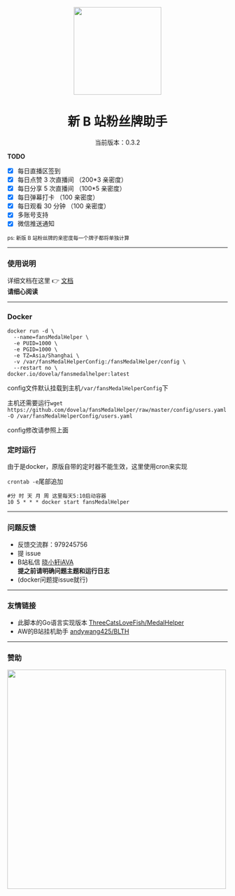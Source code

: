 <p align="center">
  <img src="https://s1.ax1x.com/2022/05/24/XPx1tx.png" width="200" height="200" alt="">
</p>
<div align="center">
<h1> 新 B 站粉丝牌助手
</h1>

<p>当前版本：0.3.2</p>

 </div>

**TODO**

-   [x] 每日直播区签到
-   [x] 每日点赞 3 次直播间 （200\*3 亲密度）
-   [x] 每日分享 5 次直播间 （100\*5 亲密度）
-   [x] 每日弹幕打卡 （100 亲密度）
-   [x] 每日观看 30 分钟 （100 亲密度）
-   [x] 多账号支持
-   [x] 微信推送通知

<small>ps: 新版 B 站粉丝牌的亲密度每一个牌子都将单独计算  </small>

---

### 使用说明  

详细文档在这里 👉 [文档](https://xiaomiku01.github.io/fansMedalHelperVersion/)  
**请细心阅读**

---

### Docker

```
docker run -d \
  --name=fansMedalHelper \
  -e PUID=1000 \
  -e PGID=1000 \
  -e TZ=Asia/Shanghai \
  -v /var/fansMedalHelperConfig:/fansMedalHelper/config \
  --restart no \
docker.io/dovela/fansmedalhelper:latest
```

config文件默认挂载到主机`/var/fansMedalHelperConfig`下

主机还需要运行`wget https://github.com/dovela/fansMedalHelper/raw/master/config/users.yaml -O /var/fansMedalHelperConfig/users.yaml`

config修改请参照上面

### 定时运行
由于是docker，原版自带的定时器不能生效，这里使用cron来实现

`crontab -e`尾部追加

```shell
#分 时 天 月 周 这里每天5:10启动容器
10 5 * * * docker start fansMedalHelper 
```

---

### 问题反馈  
- 反馈交流群：979245756
- 提 issue  
- B站私信 [晓小轩iAVA](https://space.bilibili.com/1772442517)  
  **提之前请明确问题主题和运行日志**  
- (docker问题提issue就行)

---
### 友情链接  
- 此脚本的Go语言实现版本 [ThreeCatsLoveFish/MedalHelper](https://github.com/ThreeCatsLoveFish/MedalHelper)
- AW的B站挂机助手 [andywang425/BLTH](https://github.com/andywang425/BLTH)

---
### 赞助
<img src="http://i0.hdslb.com/bfs/album/c267037c9513b8e44bc6ec95dbf772ff0439dce6.jpg" width="500" />

